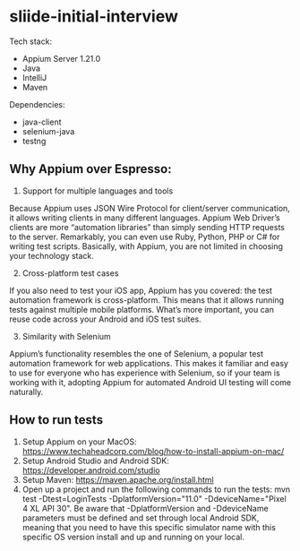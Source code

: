 # sliide-initial-interview

Tech stack:
- Appium Server 1.21.0
- Java
- IntelliJ
- Maven

Dependencies:
- java-client
- selenium-java
- testng

## Why Appium over Espresso:
1. Support for multiple languages and tools

Because Appium uses JSON Wire Protocol for client/server communication, it allows writing clients in many different languages. Appium Web Driver’s clients are more “automation libraries” than simply sending HTTP requests to the server. Remarkably, you can even use Ruby, Python, PHP or C# for writing test scripts. Basically, with Appium, you are not limited in choosing your technology stack.

2. Cross-platform test cases

If you also need to test your iOS app, Appium has you covered: the test automation framework is cross-platform. This means that it allows running tests against multiple mobile platforms. What’s more important, you can reuse code across your Android and iOS test suites.

3. Similarity with Selenium

Appium’s functionality resembles the one of Selenium, a popular test automation framework for web applications. This makes it familiar and easy to use for everyone who has experience with Selenium, so if your team is working with it, adopting Appium for automated Android UI testing will come naturally.

## How to run tests
1. Setup Appium on your MacOS: https://www.techaheadcorp.com/blog/how-to-install-appium-on-mac/
2. Setup Android Studio and Android SDK: https://developer.android.com/studio
3. Setup Maven: https://maven.apache.org/install.html
4. Open up a project and run the following commands to run the tests: mvn test -Dtest=LoginTests -DplatformVersion="11.0" -DdeviceName="Pixel 4 XL API 30". Be aware that -DplatformVersion and -DdeviceName parameters must be defined and set through local Android SDK, meaning that you need to have this specific simulator name with this specific OS version install and up and running on your local. 
